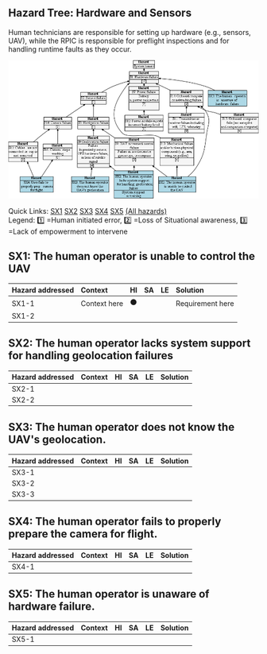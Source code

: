 ## Hazard Tree: Hardware and Sensors

Human technicians are responsible for setting up hardware (e.g., sensors, UAV), while the RPIC is responsible 
for preflight inspections and for handling runtime faults as they occur. 

[![](figures/sensors.png)](#)

Quick Links: [SX1](#SX1) [SX2](#SX2) [SX3](#SX3) [SX4](#SX4) [SX5](#SX5) [(All hazards)](../README.md)<br>
Legend: :one: =Human initiated error, :two: =Loss of Situational awareness, :three: =Lack of empowerment to intervene

## <a name="SX1">SX1: The human operator is unable to control the UAV</a>


| Hazard addressed | Context | HI| SA | LE| Solution |
|:--|:--|---|---|---|:--|
|SX1-1|Context here|:black_circle:|||Requirement here|
|SX1-2|


## <a name="SX2">SX2: The human operator lacks system support for handling geolocation failures</a>

| Hazard addressed | Context | HI| SA | LE| Solution |
|:--|:--|---|---|---|:--|
|SX2-1|
|SX2-2|

## <a name="SX3">SX3: The human operator does not know the UAV's geolocation.</a>

| Hazard addressed | Context | HI| SA | LE| Solution |
|:--|:--|---|---|---|:--|
|SX3-1|
|SX3-2|
|SX3-3|

## <a name="SX4">SX4: The human operator fails to properly prepare the camera for flight.</a>


| Hazard addressed | Context | HI| SA | LE| Solution |
|:--|:--|---|---|---|:--|
|SX4-1|

## <a name="SX5">SX5: The human operator is unaware of hardware failure.</a>

| Hazard addressed | Context | HI| SA | LE| Solution |
|:--|:--|---|---|---|:--|
|SX5-1|
